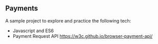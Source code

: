 ## Payments

A sample project to explore and practice the following tech:

- Javascript and ES6
- Payment Request API https://w3c.github.io/browser-payment-api/